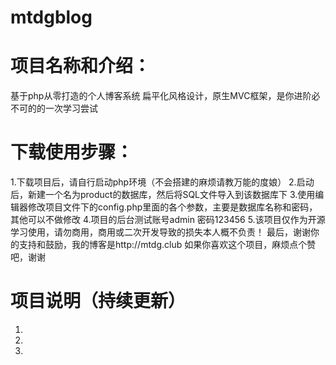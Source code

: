 # mtdgblog

# 项目名称和介绍：
基于php从零打造的个人博客系统
扁平化风格设计，原生MVC框架，是你进阶必不可的的一次学习尝试

# 下载使用步骤：
1.下载项目后，请自行启动php环境（不会搭建的麻烦请教万能的度娘）
2.启动后，新建一个名为product的数据库，然后将SQL文件导入到该数据库下
3.使用编辑器修改项目文件下的config.php里面的各个参数，主要是数据库名称和密码，其他可以不做修改
4.项目的后台测试账号admin 密码123456
5.该项目仅作为开源学习使用，请勿商用，商用或二次开发导致的损失本人概不负责！
最后，谢谢你的支持和鼓励，我的博客是http://mtdg.club
如果你喜欢这个项目，麻烦点个赞吧，谢谢

# 项目说明（持续更新）
1.
2.
3.
